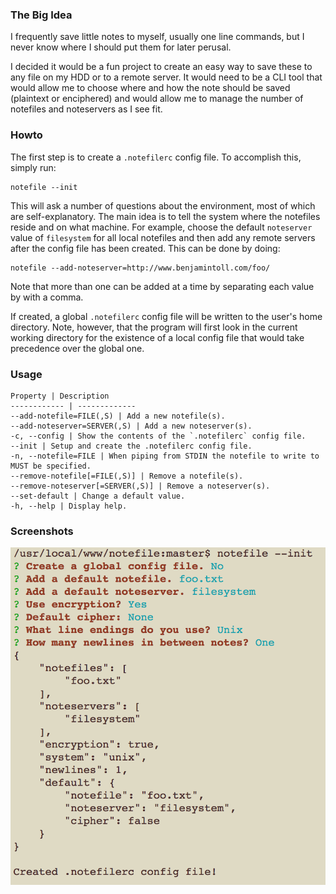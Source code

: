 ### The Big Idea
I frequently save little notes to myself, usually one line commands, but I never know where I should put them for later perusal.

I decided it would be a fun project to create an easy way to save these to any file on my HDD or to a remote server.  It would need to be a CLI tool that would allow me to choose where and how the note should be saved (plaintext or enciphered) and would allow me to manage the number of notefiles and noteservers as I see fit.

### Howto
The first step is to create a `.notefilerc` config file.  To accomplish this, simply run:

    notefile --init

This will ask a number of questions about the environment, most of which are self-explanatory.  The main idea is to tell the system where the notefiles reside and on what machine.  For example, choose the default `noteserver` value of `filesystem` for all local notefiles and then add any remote servers after the config file has been created.  This can be done by doing:

    notefile --add-noteserver=http://www.benjamintoll.com/foo/

Note that more than one can be added at a time by separating each value by with a comma.

If created, a global `.notefilerc` config file will be written to the user's home directory.  Note, however, that the program will first look in the current working directory for the existence of a local config file that would take precedence over the global one.

### Usage

    Property | Description
    ------------ | -------------
    --add-notefile=FILE(,S) | Add a new notefile(s).
    --add-noteserver=SERVER(,S) | Add a new noteserver(s).
    -c, --config | Show the contents of the `.notefilerc` config file.
    --init | Setup and create the .notefilerc config file.
    -n, --notefile=FILE | When piping from STDIN the notefile to write to MUST be specified.
    --remove-notefile[=FILE(,S)] | Remove a notefile(s).
    --remove-noteserver[=SERVER(,S)] | Remove a noteserver(s).
    --set-default | Change a default value.
    -h, --help | Display help.

### Screenshots
![ScreenShot](/resources/screenshots/notefile_created.png?raw=true)

